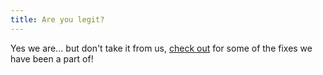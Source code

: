 ```yaml
---
title: Are you legit?
---
```


Yes we are... but don't take it from us, [check out](https://github.com/pulls?q=is%3Amerged+is%3Apr+author%3Ahuntr-helper+-org%3A418sec+-org%3AJamieSlome+) for some of the fixes we have been a part of!
